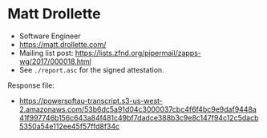 # Matt Drollette

* Software Engineer
* https://matt.drollette.com/
* Mailing list post: <https://lists.zfnd.org/pipermail/zapps-wg/2017/000018.html>
* See `./report.asc` for the signed attestation.

Response file:

* https://powersoftau-transcript.s3-us-west-2.amazonaws.com/53b6dc5a91d04c3000037cbc4f6f4bc9e9daf9448a41f997746b156c643a84f481c49bf7dadce388b3c9e8c147f94c12c5dacb5350a54e112ee45f57ffd8f34c
